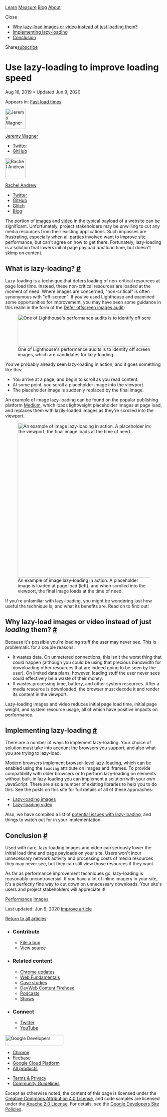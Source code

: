 <a href="/learn/" class="gc-analytics-event header-default__link">Learn</a> <a href="/measure/" class="gc-analytics-event header-default__link">Measure</a> <a href="/blog/" class="gc-analytics-event header-default__link">Blog</a> <a href="/about/" class="gc-analytics-event header-default__link">About</a>

<span class="w-tooltip">Close</span>

- [Why lazy-load images or video instead of just loading them?](#why)
- [Implementing lazy-loading](#implementing)
- [Conclusion](#conclusion)

Share<a href="/newsletter/" class="gc-analytics-event w-actions__fab w-actions__fab--subscribe"><span>subscribe</span></a>

# Use lazy-loading to improve loading speed

Aug 16, 2019 <span class="w-author__separator">•</span> Updated Jun 9, 2020

<span class="w-post-signpost__title">Appears in:</span> <a href="/fast" class="w-post-signpost__link">Fast load times</a>

[<img src="https://web-dev.imgix.net/image/admin/VUpz95xT3Znav1EP6ikP.jpg?auto=format&amp;fit=crop&amp;h=64&amp;w=64" alt="Jeremy Wagner" class="w-author__image" sizes="(min-width: 64px) 64px, calc(100vw - 48px)" srcset="https://web-dev.imgix.net/image/admin/VUpz95xT3Znav1EP6ikP.jpg?fit=crop&amp;h=64&amp;w=64&amp;auto=format&amp;dpr=1&amp;q=75, https://web-dev.imgix.net/image/admin/VUpz95xT3Znav1EP6ikP.jpg?fit=crop&amp;h=64&amp;w=64&amp;auto=format&amp;dpr=2&amp;q=50 2x, https://web-dev.imgix.net/image/admin/VUpz95xT3Znav1EP6ikP.jpg?fit=crop&amp;h=64&amp;w=64&amp;auto=format&amp;dpr=3&amp;q=35 3x, https://web-dev.imgix.net/image/admin/VUpz95xT3Znav1EP6ikP.jpg?fit=crop&amp;h=64&amp;w=64&amp;auto=format&amp;dpr=4&amp;q=23 4x, https://web-dev.imgix.net/image/admin/VUpz95xT3Znav1EP6ikP.jpg?fit=crop&amp;h=64&amp;w=64&amp;auto=format&amp;dpr=5&amp;q=20 5x" width="64" height="64" />](/authors/jeremywagner/)

<a href="/authors/jeremywagner/" class="w-author__name-link">Jeremy Wagner</a>

- <a href="https://twitter.com/malchata" class="w-author__link">Twitter</a>
- <a href="https://github.com/malchata" class="w-author__link">GitHub</a>

[<img src="https://web-dev.imgix.net/image/admin/dUAN2DEXHRT6G6iPrIby.jpg?auto=format&amp;fit=crop&amp;h=64&amp;w=64" alt="Rachel Andrew" class="w-author__image" sizes="(min-width: 64px) 64px, calc(100vw - 48px)" srcset="https://web-dev.imgix.net/image/admin/dUAN2DEXHRT6G6iPrIby.jpg?fit=crop&amp;h=64&amp;w=64&amp;auto=format&amp;dpr=1&amp;q=75, https://web-dev.imgix.net/image/admin/dUAN2DEXHRT6G6iPrIby.jpg?fit=crop&amp;h=64&amp;w=64&amp;auto=format&amp;dpr=2&amp;q=50 2x, https://web-dev.imgix.net/image/admin/dUAN2DEXHRT6G6iPrIby.jpg?fit=crop&amp;h=64&amp;w=64&amp;auto=format&amp;dpr=3&amp;q=35 3x, https://web-dev.imgix.net/image/admin/dUAN2DEXHRT6G6iPrIby.jpg?fit=crop&amp;h=64&amp;w=64&amp;auto=format&amp;dpr=4&amp;q=23 4x, https://web-dev.imgix.net/image/admin/dUAN2DEXHRT6G6iPrIby.jpg?fit=crop&amp;h=64&amp;w=64&amp;auto=format&amp;dpr=5&amp;q=20 5x" width="64" height="64" />](/authors/rachelandrew/)

<a href="/authors/rachelandrew/" class="w-author__name-link">Rachel Andrew</a>

- <a href="https://twitter.com/rachelandrew" class="w-author__link">Twitter</a>
- <a href="https://github.com/rachelandrew" class="w-author__link">GitHub</a>
- <a href="https://glitch.com/@rachelandrew" class="w-author__link">Glitch</a>
- <a href="https://rachelandrew.co.uk/" class="w-author__link">Blog</a>

The portion of [images](http://beta.httparchive.org/reports/state-of-images?start=earliest&end=latest) and [video](http://beta.httparchive.org/reports/page-weight#bytesVideo) in the typical payload of a website can be significant. Unfortunately, project stakeholders may be unwilling to cut any media resources from their existing applications. Such impasses are frustrating, especially when all parties involved want to improve site performance, but can't agree on how to get there. Fortunately, lazy-loading is a solution that lowers initial page payload _and_ load time, but doesn't skimp on content.

## What is lazy-loading? <a href="#what" class="w-headline-link">#</a>

Lazy-loading is a technique that defers loading of non-critical resources at page load time. Instead, these non-critical resources are loaded at the moment of need. Where images are concerned, "non-critical" is often synonymous with "off-screen". If you've used Lighthouse and examined some opportunities for improvement, you may have seen some guidance in this realm in the form of the [Defer offscreen images audit](/offscreen-images/):

<figure><img src="https://web-dev.imgix.net/image/admin/63NnMISWUUWD3mvAliwe.png?auto=format" alt="One of Lighthouse&#39;s performance audits is to identify off screen images, which are candidates for lazy-loading." class="w-screenshot" sizes="(min-width: 800px) 800px, calc(100vw - 48px)" srcset="https://web-dev.imgix.net/image/admin/63NnMISWUUWD3mvAliwe.png?auto=format&amp;w=200 200w, https://web-dev.imgix.net/image/admin/63NnMISWUUWD3mvAliwe.png?auto=format&amp;w=228 228w, https://web-dev.imgix.net/image/admin/63NnMISWUUWD3mvAliwe.png?auto=format&amp;w=260 260w, https://web-dev.imgix.net/image/admin/63NnMISWUUWD3mvAliwe.png?auto=format&amp;w=296 296w, https://web-dev.imgix.net/image/admin/63NnMISWUUWD3mvAliwe.png?auto=format&amp;w=338 338w, https://web-dev.imgix.net/image/admin/63NnMISWUUWD3mvAliwe.png?auto=format&amp;w=385 385w, https://web-dev.imgix.net/image/admin/63NnMISWUUWD3mvAliwe.png?auto=format&amp;w=439 439w, https://web-dev.imgix.net/image/admin/63NnMISWUUWD3mvAliwe.png?auto=format&amp;w=500 500w, https://web-dev.imgix.net/image/admin/63NnMISWUUWD3mvAliwe.png?auto=format&amp;w=571 571w, https://web-dev.imgix.net/image/admin/63NnMISWUUWD3mvAliwe.png?auto=format&amp;w=650 650w, https://web-dev.imgix.net/image/admin/63NnMISWUUWD3mvAliwe.png?auto=format&amp;w=741 741w, https://web-dev.imgix.net/image/admin/63NnMISWUUWD3mvAliwe.png?auto=format&amp;w=845 845w, https://web-dev.imgix.net/image/admin/63NnMISWUUWD3mvAliwe.png?auto=format&amp;w=964 964w, https://web-dev.imgix.net/image/admin/63NnMISWUUWD3mvAliwe.png?auto=format&amp;w=1098 1098w, https://web-dev.imgix.net/image/admin/63NnMISWUUWD3mvAliwe.png?auto=format&amp;w=1252 1252w, https://web-dev.imgix.net/image/admin/63NnMISWUUWD3mvAliwe.png?auto=format&amp;w=1428 1428w, https://web-dev.imgix.net/image/admin/63NnMISWUUWD3mvAliwe.png?auto=format&amp;w=1600 1600w" width="800" height="102" /><figcaption>One of Lighthouse's performance audits is to identify off screen images, which are candidates for lazy-loading.</figcaption></figure>You've probably already seen lazy-loading in action, and it goes something like this:

- You arrive at a page, and begin to scroll as you read content.
- At some point, you scroll a placeholder image into the viewport.
- The placeholder image is suddenly replaced by the final image.

An example of image lazy-loading can be found on the popular publishing platform [Medium](https://medium.com/), which loads lightweight placeholder images at page load, and replaces them with lazily-loaded images as they're scrolled into the viewport.

<figure><img src="https://web-dev.imgix.net/image/admin/p5ahQ67QtZ20bgto7Kpy.jpg?auto=format" alt="An example of image lazy-loading in action. A placeholder image is loaded at page load (left), and when scrolled into the viewport, the final image loads at the time of need." sizes="(min-width: 800px) 800px, calc(100vw - 48px)" srcset="https://web-dev.imgix.net/image/admin/p5ahQ67QtZ20bgto7Kpy.jpg?auto=format&amp;w=200 200w, https://web-dev.imgix.net/image/admin/p5ahQ67QtZ20bgto7Kpy.jpg?auto=format&amp;w=228 228w, https://web-dev.imgix.net/image/admin/p5ahQ67QtZ20bgto7Kpy.jpg?auto=format&amp;w=260 260w, https://web-dev.imgix.net/image/admin/p5ahQ67QtZ20bgto7Kpy.jpg?auto=format&amp;w=296 296w, https://web-dev.imgix.net/image/admin/p5ahQ67QtZ20bgto7Kpy.jpg?auto=format&amp;w=338 338w, https://web-dev.imgix.net/image/admin/p5ahQ67QtZ20bgto7Kpy.jpg?auto=format&amp;w=385 385w, https://web-dev.imgix.net/image/admin/p5ahQ67QtZ20bgto7Kpy.jpg?auto=format&amp;w=439 439w, https://web-dev.imgix.net/image/admin/p5ahQ67QtZ20bgto7Kpy.jpg?auto=format&amp;w=500 500w, https://web-dev.imgix.net/image/admin/p5ahQ67QtZ20bgto7Kpy.jpg?auto=format&amp;w=571 571w, https://web-dev.imgix.net/image/admin/p5ahQ67QtZ20bgto7Kpy.jpg?auto=format&amp;w=650 650w, https://web-dev.imgix.net/image/admin/p5ahQ67QtZ20bgto7Kpy.jpg?auto=format&amp;w=741 741w, https://web-dev.imgix.net/image/admin/p5ahQ67QtZ20bgto7Kpy.jpg?auto=format&amp;w=845 845w, https://web-dev.imgix.net/image/admin/p5ahQ67QtZ20bgto7Kpy.jpg?auto=format&amp;w=964 964w, https://web-dev.imgix.net/image/admin/p5ahQ67QtZ20bgto7Kpy.jpg?auto=format&amp;w=1098 1098w, https://web-dev.imgix.net/image/admin/p5ahQ67QtZ20bgto7Kpy.jpg?auto=format&amp;w=1252 1252w, https://web-dev.imgix.net/image/admin/p5ahQ67QtZ20bgto7Kpy.jpg?auto=format&amp;w=1428 1428w, https://web-dev.imgix.net/image/admin/p5ahQ67QtZ20bgto7Kpy.jpg?auto=format&amp;w=1600 1600w" width="800" height="493" /><figcaption>An example of image lazy-loading in action. A placeholder image is loaded at page load (left), and when scrolled into the viewport, the final image loads at the time of need.</figcaption></figure>If you're unfamiliar with lazy-loading, you might be wondering just how useful the technique is, and what its benefits are. Read on to find out!

## Why lazy-load images or video instead of just _loading_ them? <a href="#why" class="w-headline-link">#</a>

Because it's possible you're loading stuff the user may never see. This is problematic for a couple reasons:

- It wastes data. On unmetered connections, this isn't the worst thing that could happen (although you could be using that precious bandwidth for downloading other resources that are indeed going to be seen by the user). On limited data plans, however, loading stuff the user never sees could effectively be a waste of their money.
- It wastes processing time, battery, and other system resources. After a media resource is downloaded, the browser must decode it and render its content in the viewport.

Lazy-loading images and video reduces initial page load time, initial page weight, and system resource usage, all of which have positive impacts on performance.

## Implementing lazy-loading <a href="#implementing" class="w-headline-link">#</a>

There are a number of ways to implement lazy-loading. Your choice of solution must take into account the browsers you support, and also what you are trying to lazy-load.

Modern browsers implement [browser-level lazy-loading](/browser-level-image-lazy-loading/), which can be enabled using the `loading` attribute on images and iframes. To provide compatibility with older browsers or to perform lazy-loading on elements without built-in lazy-loading you can implement a solution with your own JavaScript. There are also a number of existing libraries to help you to do this. See the posts on this site for full details of all of these approaches:

- [Lazy-loading images](/lazy-loading-images/)
- [Lazy-loading video](/lazy-loading-video/)

Also, we have compiled a list of [potential issues with lazy-loading](/lazy-loading-best-practices), and things to watch out for in your implementation.

## Conclusion <a href="#conclusion" class="w-headline-link">#</a>

Used with care, lazy-loading images and video can seriously lower the initial load time and page payloads on your site. Users won't incur unnecessary network activity and processing costs of media resources they may never see, but they can still view those resources if they want.

As far as performance improvement techniques go, lazy-loading is reasonably uncontroversial. If you have a lot of inline imagery in your site, it's a perfectly fine way to cut down on unnecessary downloads. Your site's users and project stakeholders will appreciate it!

<a href="/tags/performance/" class="w-chip">Performance</a> <a href="/tags/images/" class="w-chip">Images</a>

<span class="w-mr--sm">Last updated: Jun 9, 2020 </span>[Improve article](https://github.com/GoogleChrome/web.dev/blob/master/src/site/content/en/fast/lazy-loading/index.md)

<a href="/fast" class="gc-analytics-event w-article-navigation__link w-article-navigation__link--back w-article-navigation__link--single">Return to all articles</a>

- ### Contribute

  - <a href="https://github.com/GoogleChrome/web.dev/issues/new?assignees=&amp;labels=bug&amp;template=bug_report.md&amp;title=" class="w-footer__linkbox-link">File a bug</a>
  - <a href="https://github.com/googlechrome/web.dev" class="w-footer__linkbox-link">View source</a>

- ### Related content

  - <a href="https://blog.chromium.org/" class="w-footer__linkbox-link">Chrome updates</a>
  - <a href="https://developers.google.com/web/" class="w-footer__linkbox-link">Web Fundamentals</a>
  - <a href="https://developers.google.com/web/showcase/" class="w-footer__linkbox-link">Case studies</a>
  - <a href="https://devwebfeed.appspot.com/" class="w-footer__linkbox-link">DevWeb Content Firehose</a>
  - <a href="/podcasts/" class="w-footer__linkbox-link">Podcasts</a>
  - <a href="/shows/" class="w-footer__linkbox-link">Shows</a>

- ### Connect

  - <a href="https://www.twitter.com/ChromiumDev" class="w-footer__linkbox-link">Twitter</a>
  - <a href="https://www.youtube.com/user/ChromeDevelopers" class="w-footer__linkbox-link">YouTube</a>

<a href="https://developers.google.com/" class="w-footer__utility-logo-link"><img src="/images/lockup-color.png" alt="Google Developers" class="w-footer__utility-logo" width="185" height="33" /></a>

- <a href="https://developer.chrome.com/" class="w-footer__utility-link">Chrome</a>
- <a href="https://firebase.google.com/" class="w-footer__utility-link">Firebase</a>
- <a href="https://cloud.google.com/" class="w-footer__utility-link">Google Cloud Platform</a>
- <a href="https://developers.google.com/products" class="w-footer__utility-link">All products</a>

<!-- -->

- <a href="https://policies.google.com/" class="w-footer__utility-link">Terms &amp; Privacy</a>
- <a href="/community-guidelines/" class="w-footer__utility-link">Community Guidelines</a>

Except as otherwise noted, the content of this page is licensed under the [Creative Commons Attribution 4.0 License](https://creativecommons.org/licenses/by/4.0/), and code samples are licensed under the [Apache 2.0 License](https://www.apache.org/licenses/LICENSE-2.0). For details, see the [Google Developers Site Policies](https://developers.google.com/terms/site-policies).
